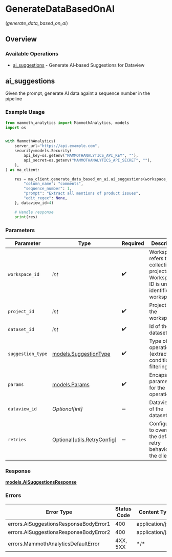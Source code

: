# GenerateDataBasedOnAI
(*generate_data_based_on_ai*)

## Overview

### Available Operations

* [ai_suggestions](#ai_suggestions) - Generate AI-based Suggestions for Dataview

## ai_suggestions

Given the prompt, generate AI data againt a sequence number in the pipeline

### Example Usage

<!-- UsageSnippet language="python" operationID="AiSuggestions" method="post" path="/workspaces/{workspace_id}/projects/{project_id}/suggestions" -->
```python
from mammoth_analytics import MammothAnalytics, models
import os


with MammothAnalytics(
    server_url="https://api.example.com",
    security=models.Security(
        api_key=os.getenv("MAMMOTHANALYTICS_API_KEY", ""),
        api_secret=os.getenv("MAMMOTHANALYTICS_API_SECRET", ""),
    ),
) as ma_client:

    res = ma_client.generate_data_based_on_ai.ai_suggestions(workspace_id=4, project_id=4, dataset_id=121, suggestion_type=models.SuggestionType.EXTRACT_TEXT, params={
        "column_name": "comments",
        "sequence_number": 1,
        "prompt": "Extract all mentions of product issues",
        "edit_regex": None,
    }, dataview_id=4)

    # Handle response
    print(res)

```

### Parameters

| Parameter                                                                                      | Type                                                                                           | Required                                                                                       | Description                                                                                    | Example                                                                                        |
| ---------------------------------------------------------------------------------------------- | ---------------------------------------------------------------------------------------------- | ---------------------------------------------------------------------------------------------- | ---------------------------------------------------------------------------------------------- | ---------------------------------------------------------------------------------------------- |
| `workspace_id`                                                                                 | *int*                                                                                          | :heavy_check_mark:                                                                             | Workspace refers to a collection of projects. Workspace ID is unique identifier for workspace. | 4                                                                                              |
| `project_id`                                                                                   | *int*                                                                                          | :heavy_check_mark:                                                                             | Project ID of the workspace                                                                    | 4                                                                                              |
| `dataset_id`                                                                                   | *int*                                                                                          | :heavy_check_mark:                                                                             | Id of the dataset                                                                              | 121                                                                                            |
| `suggestion_type`                                                                              | [models.SuggestionType](../../models/suggestiontype.md)                                        | :heavy_check_mark:                                                                             | Type of operation (extraction or conditional filtering)                                        |                                                                                                |
| `params`                                                                                       | [models.Params](../../models/params.md)                                                        | :heavy_check_mark:                                                                             | Encapsulated parameters for the operation                                                      |                                                                                                |
| `dataview_id`                                                                                  | *Optional[int]*                                                                                | :heavy_minus_sign:                                                                             | Dataview ID of the dataset                                                                     | 4                                                                                              |
| `retries`                                                                                      | [Optional[utils.RetryConfig]](../../models/utils/retryconfig.md)                               | :heavy_minus_sign:                                                                             | Configuration to override the default retry behavior of the client.                            |                                                                                                |

### Response

**[models.AiSuggestionsResponse](../../models/aisuggestionsresponse.md)**

### Errors

| Error Type                             | Status Code                            | Content Type                           |
| -------------------------------------- | -------------------------------------- | -------------------------------------- |
| errors.AiSuggestionsResponseBodyError1 | 400                                    | application/json                       |
| errors.AiSuggestionsResponseBodyError2 | 400                                    | application/json                       |
| errors.MammothAnalyticsDefaultError    | 4XX, 5XX                               | \*/\*                                  |